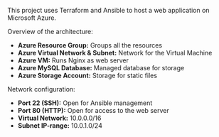 This project uses Terraform and Ansible to host a web application on Microsoft Azure.

Overview of the architecture:
- **Azure Resource Group:** Groups all the resources
- **Azure Virtual Network & Subnet:** Network for the Virtual Machine
- **Azure VM:** Runs Nginx as web server
- **Azure MySQL Database:** Managed database for storage
- **Azure Storage Account:** Storage for static files

Network configuration:
- **Port 22 (SSH):** Open for Ansible management
- **Port 80 (HTTP):** Open for access to the web server
- **Virtual Network:** 10.0.0.0/16
- **Subnet IP-range:** 10.0.1.0/24
